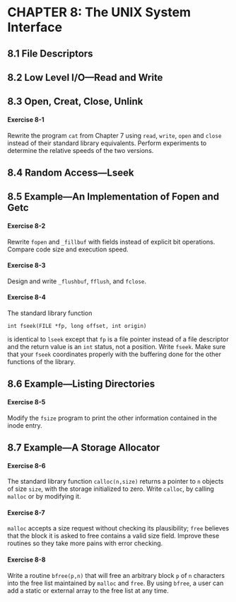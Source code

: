 # CHAPTER 8: The UNIX System Interface

## 8.1 File Descriptors

## 8.2 Low Level I/O—Read and Write

## 8.3 Open, Creat, Close, Unlink

#### Exercise 8-1

Rewrite the program `cat` from Chapter 7 using `read`, `write`, `open` and `close` instead of their standard library equivalents. Perform experiments to determine the relative speeds of the two versions.

## 8.4 Random Access—Lseek

## 8.5 Example—An Implementation of Fopen and Getc

#### Exercise 8-2

Rewrite `fopen` and `_fillbuf` with fields instead of explicit bit operations. Compare code size and execution speed.

#### Exercise 8-3

Design and write `_flushbuf`, `fflush`, and `fclose`.

#### Exercise 8-4

The standard library function

```
int fseek(FILE *fp, long offset, int origin)
```

is identical to `lseek` except that `fp` is a file pointer instead of a file descriptor and the return value is an `int` status, not a position. Write `fseek`. Make sure that your `fseek` coordinates properly with the buffering done for the other functions of the library.

## 8.6 Example—Listing Directories

#### Exercise 8-5

Modify the `fsize` program to print the other information contained in the inode entry.

## 8.7 Example—A Storage Allocator

#### Exercise 8-6

The standard library function `calloc(n,size)` returns a pointer to `n` objects of size `size`, with the storage initialized to zero. Write `calloc`, by calling `malloc` or by modifying it.

#### Exercise 8-7

`malloc` accepts a size request without checking its plausibility; `free` believes that the block it is asked to free contains a valid size field. Improve these routines so they take more pains with error checking.

#### Exercise 8-8

Write a routine `bfree(p,n)` that will free an arbitrary block `p` of `n` characters into the free list maintained by `malloc` and `free`. By using `bfree`, a user can add a static or external array to the free list at any time.
